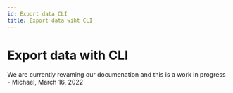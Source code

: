 ```yaml
---
id: Export data CLI
title: Export data wiht CLI
---
```


# Export data with CLI

We are currently revaming our documenation and this is a work in progress - Michael, March 16, 2022